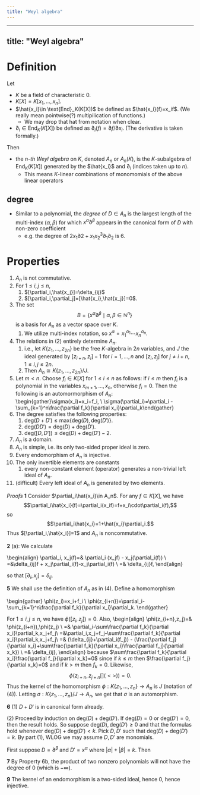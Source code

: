 ```yaml
---
title: "Weyl algebra"
---
```


---
title: "Weyl algebra"
---

# Definition
Let 
- $K$ be a field of characteristic 0.
- $K[X]=K[x_1,\dots,x_n]$.
- $\hat{x_i}\in \text{End}_K(K[X])$ be defined as $\hat{x_i}(f)=x_if$. (We really mean pointwise(?) multipilication of functions.)
	- We may drop that hat from notation when clear.
- $\partial_i\in\text{End}_K(K[X])$ be defined as $\partial_i(f)=\partial f/\partial x_i$. (The derivative is taken formally.)

Then
- the *n-th Weyl algebra* on $K$, denoted $A_n$ or $A_n(K)$, is the $K$-subalgebra of $\text{End}_K(K[X])$ generated by the $\hat{x_i}$ and $\partial_i$ (indices taken up to $n$).
	- This means $K$-linear combinations of monomomials of the above linear operators

## degree
- Similar to a polynomial, the *degree* of $D\in A_n$ is the largest length of the multi-index $(\alpha,\beta)$ for which $x^\alpha\partial^\beta$ appears in the canonical form of $D$ with non-zero coefficient
	- e.g. the degree of $2x_1\partial 2+x_1x_2^3\partial_1\partial_2$ is 6.

# Properties
1. $A_n$ is not commutative.
2. For $1\leq i,j\leq n$,
	1. $[\partial_i,\hat{x_j}]=\delta_{ij}$
	2. $[\partial_i,\partial_j]=[\hat{x_i},\hat{x_j}]=0$.
3. The set $$B=\{x^\alpha\partial^\beta\mid\alpha,\beta\in\mathbb{N}^n\}$$ is a basis for $A_n$ as a vector space over $K$.
	1. We utilize multi-index notation, so $x^\alpha=x_1^{\alpha_1}\cdots x_n^{\alpha_n}$.
4. The relations in (2) entirely determine $A_n$.
	1. i.e., let $K\{z_1,\dots,z_{2n}\}$ be the free $K$-algebra in $2n$ variables, and $J$ the ideal generated by $[z_{i+n},z_i]-1$ for $i=1,\dots,n$ and $[z_i,z_j]$ for $j\neq i+n$, $1\leq i,j\leq 2n$.
	2. Then $A_n\cong K\{z_1,\dots,z_{2n}\}/J$.
5. Let $m<n$. Choose $f_i\in K[X]$ for $1\leq i\leq n$ as follows: if $i\leq m$ then $f_i$ is a polynomial in the variables $x_{m+1},\dots,x_n$, otherwise $f_i=0$. Then the following is an automormorphism of $A_n$:  \begin{gather}\sigma(x_i)=x_i+f_i, \\ \sigma(\partial_i)=\partial_i - \sum_{k=1}^n\frac{\partial f_k}{\partial x_i}\partial_k\end{gather}
6. The degree satisfies the following properties:
	1. $\text{deg}(D+D')\leq\text{max}\{\text{deg}(D),\text{deg}(D')\}$.
	2. $\text{deg}(DD')=\text{deg}(D)+\text{deg}(D')$.
	3. $\text{deg}([D,D'])\leq\text{deg}(D)+\text{deg}(D')-2$.
7. $A_n$ is a domain.
8. $A_n$ is simple, i.e. its only two-sided proper ideal is zero.
9. Every endomorphism of $A_n$ is injective.
10. The only invertible elements are constants
	1. every non-constant element (operator) generates a non-trivial left ideal of $A_n$.
11. (difficult) Every left ideal of $A_n$ is generated by two elements.

*Proofs*
**1**
Consider $\partial_i\hat{x_i}\in A_n$. For any $f\in K[X]$, we have $$\partial_i\hat{x_i}(f)=\partial_i(x_if)=f+x_i\cdot\partial_i(f),$$ so $$\partial_i\hat{x_i}=1+\hat{x_i}\partial_i.$$ Thus $[\partial_i,\hat{x_i}]=1$ and $A_n$ is noncommutative.

**2**
(a): We calculate

\begin{align}
\partial_i, x_j[](<>)(f)=& \partial_i (x_jf) - x_j(\partial_i(f)) \\
=&\delta_{ij}f + x_j\partial_i(f)-x_j\partial_i(f) \\
=& \delta_{ij}f,
\end{align}

so that $[\partial_i,x_j]=\delta_{ij}$.

**5**
We shall use the definition of $A_n$ as in (4). Define a homomorphism 

\begin{gather}
\phi(z_i)=x_i+f_i \\
\phi(z_{i+n})=\partial_i-\sum_{k=1}^n\frac{\partial f_k}{\partial x_i}\partial_k.
\end{gather}

For $1\leq i,j\leq n$, we have $\phi([z_i,z_j])=0$. Also, 
\begin{align}
\phi(z_{i+n},z_j[](<>))=& \phi(z_{i+n}),\phi(z_j)[](<>) \\
=& \partial_i-\sum\frac{\partial f_k}{\partial x_i}\partial_k,x_j+f_j[](<>)\\
=&\partial_i,x_j+f_j[](<>)-\sum\frac{\partial f_k}{\partial x_i}\partial_k,x_j+f_j[](<>)\\
=& (\delta_{ij}+\partial_i(f_j)) - (\frac{\partial f_j}{\partial x_i}+\sum\frac{\partial f_k}{\partial x_i}\frac{\partial f_j}{\partial x_k}) \\
=& \delta_{ij},
\end{align}
because $\sum\frac{\partial f_k}{\partial x_i}\frac{\partial f_j}{\partial x_k}=0$ since if $k\leq m$ then $\frac{\partial f_j}{\partial x_k}=0$ and if $k>m$ then $f_k=0$. Likewise,
$$
\phi(z_{i+n},z_{j+n}[](<>))=0.
$$
Thus the kernel of the homomorphism $\phi:K\{z_1,\dots,z_n\}\to A_n$ is $J$ (notation of (4)). Letting $\sigma:K\{z_1,\dots,z_n\}/J\to A_n$, we get that $\sigma$ is an automorphism.

**6**
(1) 
$D+D'$ is in canonical form already.

(2) 
Proceed by induction on $\text{deg}(D)+\text{deg}(D')$. If $\text{deg}(D)=0$ or $\text{deg}(D')=0$, then the result holds. So suppose $\text{deg}(D),\text{deg}(D')\geq 0$ and that the formulas hold whenever $\text{deg}(D)+\text{deg}(D')<k$. Pick $D,D'$ such that $\text{deg}(D)+\text{deg}(D')=k$. By part (1), WLOG we may assume $D,D'$ are monomials.

First suppose $D=\partial^\beta$ and $D'=x^\alpha$ where $|\alpha|+|\beta|=k$. Then



**7**
By Property 6b, the product of two nonzero polynomials will not have the degree of 0 (which is $-\infty$).

**9**
The kernel of an endomorphism is a two-sided ideal, hence 0, hence injective.
